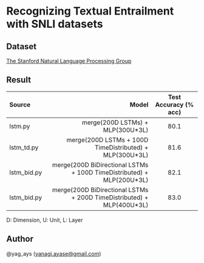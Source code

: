 # Recognizing Textual Entrailment with SNLI datasets
## Dataset

[The Stanford Natural Language Processing Group](https://nlp.stanford.edu/projects/snli/)

## Result

| Source | Model | Test Accuracy (% acc) |
|:-----------|------------:|:------------:|
| lstm.py | merge(200D LSTMs) + MLP(300U*3L) | 80.1 |
| lstm_td.py | merge(200D LSTMs + 100D TimeDistributed) + MLP(300U*3L) | 81.6 |
| lstm_bid.py | merge(200D BiDirectional LSTMs + 100D TimeDistributed) + MLP(200U*3L) | 82.1 |
| lstm_bid.py | merge(200D BiDirectional LSTMs + 200D TimeDistributed) + MLP(400U*3L) | 83.0 |

D: Dimension, U: Unit, L: Layer

## Author

@yag_ays (<yanagi.ayase@gmail.com>)
